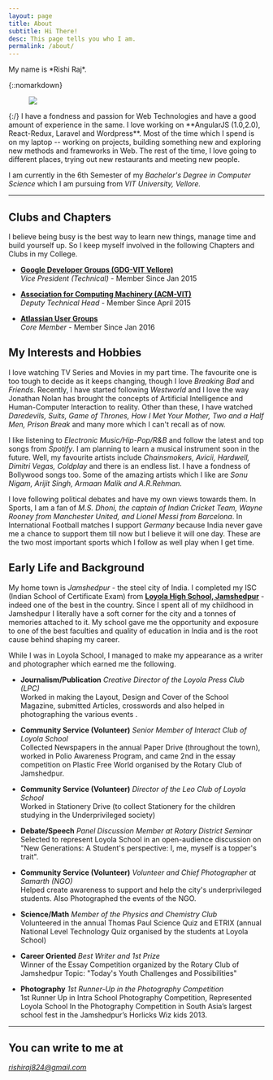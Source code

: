 ```yaml
---
layout: page
title: About
subtitle: Hi There!
desc: This page tells you who I am.
permalink: /about/
---
```


<div class="pretty-links">

<div class="lead lead-about">My name is *Rishi Raj*.
</div>

{::nomarkdown} 
<figure class="site-profile">
    <img src="{{ site.baseurl }}/assets/img/logo.png">
</figure>
{:/}
  I have a fondness and passion for Web Technologies and have a good amount of experience
  in the same. I love working on **AngularJS (1.0,2.0), React-Redux, Laravel and Wordpress**. Most of the time which I
  spend is on my laptop -- working on projects, building something new and exploring new methods and frameworks in Web. The
  rest of the time, I love going to different places, trying out new restaurants and meeting new people. 

  I am currently in the 6th Semester of my *Bachelor's Degree in Computer Science* which I am pursuing from *VIT University, Vellore.*
  

---

## Clubs and Chapters

I believe being busy is the best way to learn new things, manage time and build yourself up. So I keep myself involved in the following Chapters and Clubs in my College.

- [**Google Developer Groups (GDG-VIT Vellore)**](http://gdgvitvellore.com)<br>
	*Vice President (Technical)* - Member Since Jan 2015	

- [**Association for Computing Machinery (ACM-VIT)**](http://acmvit.com)<br>
	*Deputy Technical Head* - Member Since April 2015	
	
- [**Atlassian User Groups**](http://https://aug.atlassian.com/cities/velloreindia)<br>
	*Core Member* - Member Since Jan 2016	
	

## My Interests and Hobbies

I love watching TV Series and Movies in my part time. The favourite one is too tough to 
decide as it keeps changing, though I love *Breaking Bad* and *Friends*. Recently, I have started following
*Westworld* and I love the way Jonathan Nolan has brought the concepts of
Artificial Intelligence and Human-Computer Interaction to reality. Other than these, I have watched *Daredevils, Suits, Game of Thrones, 
How I Met Your Mother, Two and a Half Men, Prison Break* and many more which I can't recall as of now.

I like listening to *Electronic Music/Hip-Pop/R&B* and follow the latest
and top songs from *Spotify*. I am planning to learn a musical
instrument soon in the future. Well, my favourite artists include
*Chainsmokers, Avicii, Hardwell, Dimitri Vegas, Coldplay* and there is an endless list. I have a fondness of Bollywood songs too. Some
of the amazing artists which I like are *Sonu Nigam, Arijit Singh, Armaan Malik and A.R.Rehman.*

I love following political debates and have my own views towards them. In Sports, I am a fan of *M.S. Dhoni, the captain of Indian Cricket Team, 
Wayne Rooney from Manchester United, and Lionel Messi from Barcelona*. In International Football matches I support *Germany* because India never gave me 
a chance to support them till now but I believe it will one day. These are the two most important sports which I follow as well play when I get time.


## Early Life and Background

My home town is *Jamshedpur* - the steel city of India. I completed my ISC (Indian School of 
Certificate Exam) from [**Loyola High School, Jamshedpur**](http://loyola.edu.in/) - indeed one of the best in the country. Since I spent all
of my childhood in Jamshedpur I literally have a soft corner for the city and a tonnes of 
memories attached to it. My school gave me the opportunity and exposure to one of the 
best faculties and quality of education in India and is the root cause behind shaping my career.

While I was in Loyola School, I managed to make my appearance as a writer and photographer which earned me
the following.

- **Journalism/Publication**
*Creative Director of the Loyola Press Club (LPC)*<br>
Worked in making the Layout, Design and Cover of the School Magazine, submitted
Articles, crosswords and also helped in photographing the various events
.
- **Community Service (Volunteer)**
*Senior Member of Interact Club of Loyola School*<br>
Collected Newspapers in the annual Paper Drive (throughout the town), worked in Polio
Awareness Program, and came 2nd in the essay competition on Plastic Free World organised by the Rotary Club of Jamshedpur.


- **Community Service (Volunteer)**
*Director of the Leo Club of Loyola School*<br>
Worked in Stationery Drive (to collect Stationery for the children studying in the
Underprivileged society)


- **Debate/Speech**
*Panel Discussion Member at Rotary District Seminar*<br>
Selected to represent Loyola School in an open-audience discussion on "New
Generations: A Student's perspective: I, me, myself is a topper's trait".


- **Community Service (Volunteer)**
*Volunteer and Chief Photographer at Samarth (NGO)*<br>
Helped create awareness to support and help the city's underprivileged students. Also
Photographed the events of the NGO.


- **Science/Math**
*Member of the Physics and Chemistry Club*<br>
Volunteered in the annual Thomas Paul Science Quiz and ETRIX (annual National
Level Technology Quiz organised by the students at Loyola School)


- **Career Oriented**
*Best Writer and 1st Prize*<br>
Winner of the Essay Competition organized by the Rotary Club of Jamshedpur Topic:
"Today's Youth Challenges and Possibilities"


- **Photography**
*1st Runner-Up in the Photography Competition*<br>
1st Runner Up in Intra School Photography Competition, Represented Loyola School
In the Photography Competition in South Asia’s largest school fest in the Jamshedpur’s Horlicks Wiz kids 2013.



---

## You can write to me at 

*rishiraj824@gmail.com*

</div>


